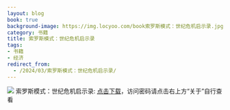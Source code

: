 ```yaml
---
layout: blog
book: true
background-image: https://img.locyoo.com/book索罗斯模式：世纪危机启示录.jpg
category: 书籍
title: 索罗斯模式：世纪危机启示录
tags:
- 书籍
- 经济
redirect_from:
  - /2024/03/索罗斯模式：世纪危机启示录/
---
```

![](https://img.locyoo.com/book索罗斯模式：世纪危机启示录.jpg)
索罗斯模式：世纪危机启示录: <a name = "ref1" href="https://url18.ctfile.com/f/50983618-1045048567-ab1767?p=3619">点击下载</a>，访问密码请点击右上方“关于”自行查看